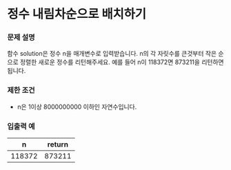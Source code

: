 # 정수 내림차순으로 배치하기

### 문제 설명

함수 solution은 정수 n을 매개변수로 입력받습니다. n의 각 자릿수를 큰것부터 작은 순으로 정렬한 새로운 정수를 리턴해주세요. 예를 들어 n이 118372면 873211을 리턴하면 됩니다.

### 제한 조건

- n은 1이상 8000000000 이하인 자연수입니다.

### 입출력 예

|   n    | return |
| :----: | :----: |
| 118372 | 873211 |
